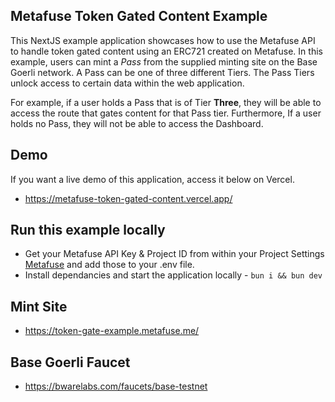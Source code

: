 ## Metafuse Token Gated Content Example

This NextJS example application showcases how to use the Metafuse API to handle token gated content using an ERC721 created on Metafuse. In this example, users can mint a _Pass_ from the supplied minting site on the Base Goerli network. A Pass can be one of three different Tiers. The Pass Tiers unlock access to certain data within the web application.

For example, if a user holds a Pass that is of Tier **Three**, they will be able to access the route that gates content for that Pass tier. Furthermore, If a user holds no Pass, they will not be able to access the Dashboard.

## Demo

If you want a live demo of this application, access it below on Vercel.

- https://metafuse-token-gated-content.vercel.app/

## Run this example locally

- Get your Metafuse API Key & Project ID from within your Project Settings [Metafuse](https://app.metafuse.me) and add those to your .env file.
- Install dependancies and start the application locally - `bun i && bun dev`

## Mint Site

- https://token-gate-example.metafuse.me/

## Base Goerli Faucet

- https://bwarelabs.com/faucets/base-testnet
